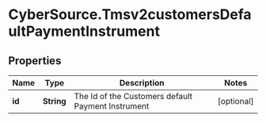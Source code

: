 # CyberSource.Tmsv2customersDefaultPaymentInstrument

## Properties
Name | Type | Description | Notes
------------ | ------------- | ------------- | -------------
**id** | **String** | The Id of the Customers default Payment Instrument  | [optional] 


